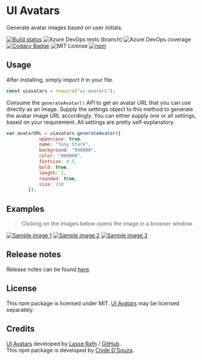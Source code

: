 # UI Avatars   
Generate avatar images based on user initials.  
    
[![Build status](https://clydedsouza.visualstudio.com/UI%20Avatars%20npm/_apis/build/status/UI%20Avatars%20Master)](https://clydedsouza.visualstudio.com/UI%20Avatars%20npm/_build/latest?definitionId=26) 
![Azure DevOps tests (branch)](https://img.shields.io/azure-devops/tests/clydedsouza/UI%20Avatars%20npm/26/master.svg) 
![Azure DevOps coverage](https://img.shields.io/azure-devops/coverage/clydedsouza/UI%20Avatars%20npm/26.svg) 
[![Codacy Badge](https://api.codacy.com/project/badge/Grade/6411dc46f633403d884210c8ec4839c5)](https://app.codacy.com/app/ClydeDz/uiavatars-npm?utm_source=github.com&utm_medium=referral&utm_content=ClydeDz/uiavatars-npm&utm_campaign=Badge_Grade_Dashboard) 
![MIT License](https://img.shields.io/static/v1.svg?label=📜%20License&message=MIT&color=informational) 
[![npm](https://img.shields.io/npm/v/ui-avatars.svg?color=brightgreen&logo=npm)](http://bit.ly/ui-avatars)   

## Usage  
After installing, simply import it in your file. 

```javascript
const uiavatars = require("ui-avatars");
```

Consume the `generateAvatar()` API to get an avatar URL that you can use directly as an image. Supply the settings object to this method to generate the avatar image URL accordingly. You can either supply one or all settings, based on your requirement. All settings are pretty self-explanatory.  

```javascript
var avatarURL = uiavatars.generateAvatar({
            uppercase: true,
            name: "Tony Stark",
            background: "990000",
            color: "000000",
            fontsize: 0.5,
            bold: true,
            length: 2,
            rounded: true,
            size: 250
        }); 
```
   
## Examples 
> Clicking on the images below opens the image in a browser window.  

[![Sample image 1](https://ui-avatars.com/api/?background=990000&color=fff&name=Clyde%20D%27Souza&size=120)](https://ui-avatars.com/api/?background=990000&color=fff&name=Clyde%20D%27Souza&size=120) 
[![Sample image 2](https://ui-avatars.com/api/?bold=true&size=120)](https://ui-avatars.com/api/?bold=true&size=120) 
[![Sample image 3](https://ui-avatars.com/api/?name=Tony%20Stark&length=1&size=120&font-size=0.8&background=23ff6c&color=000000)](https://ui-avatars.com/api/?name=Tony%20Stark&length=1&size=120&font-size=0.8&background=23ff6c&color=000000)    

## Release notes 
Release notes can be found [here](https://github.com/ClydeDz/uiavatars-npm/releases).   

## License
This npm package is licensed under MIT. [UI Avatars](https://ui-avatars.com/) may be licensed separately.  

## Credits  
[UI Avatars](https://ui-avatars.com/) developed by [Lasse Rafn](https://twitter.com/lasserafn) / [GitHub](https://github.com/LasseRafn/ui-avatars).  
This npm package is developed by [Clyde D'Souza](https://clydedsouza.net).
